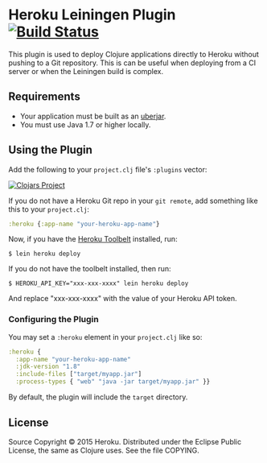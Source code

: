 Heroku Leiningen Plugin [![Build Status](https://travis-ci.org/heroku/lein-heroku.svg?branch=master)](https://travis-ci.org/heroku/lein-heroku)
=================

This plugin is used to deploy Clojure applications directly to Heroku without pushing to a Git repository.
This is can be useful when deploying from a CI server or when the Leiningen build is complex.

## Requirements

+  Your application must be built as an [uberjar](https://github.com/technomancy/leiningen/blob/master/doc/TUTORIAL.md#uberjar).
+  You must use Java 1.7 or higher locally.

## Using the Plugin

Add the following to your `project.clj` file's `:plugins` vector:

 [![Clojars Project](http://clojars.org/lein-heroku/latest-version.svg)](http://clojars.org/lein-heroku)

If you do not have a Heroku Git repo in your `git remote`, add something like this to your `project.clj`:

```clj
:heroku {:app-name "your-heroku-app-name"}
```

Now, if you have the [Heroku Toolbelt](https://toolbelt.heroku.com/) installed, run:

```sh-session
$ lein heroku deploy
```

If you do not have the toolbelt installed, then run:

```sh-session
$ HEROKU_API_KEY="xxx-xxx-xxxx" lein heroku deploy
```

And replace "xxx-xxx-xxxx" with the value of your Heroku API token.

### Configuring the Plugin

You may set a `:heroku` element in your `project.clj` like so:

```clj
:heroku {
  :app-name "your-heroku-app-name"
  :jdk-version "1.8"
  :include-files ["target/myapp.jar"]
  :process-types { "web" "java -jar target/myapp.jar" }}
```

By default, the plugin will include the `target` directory.


## License

Source Copyright © 2015 Heroku.
Distributed under the Eclipse Public License, the same as Clojure
uses. See the file COPYING.
